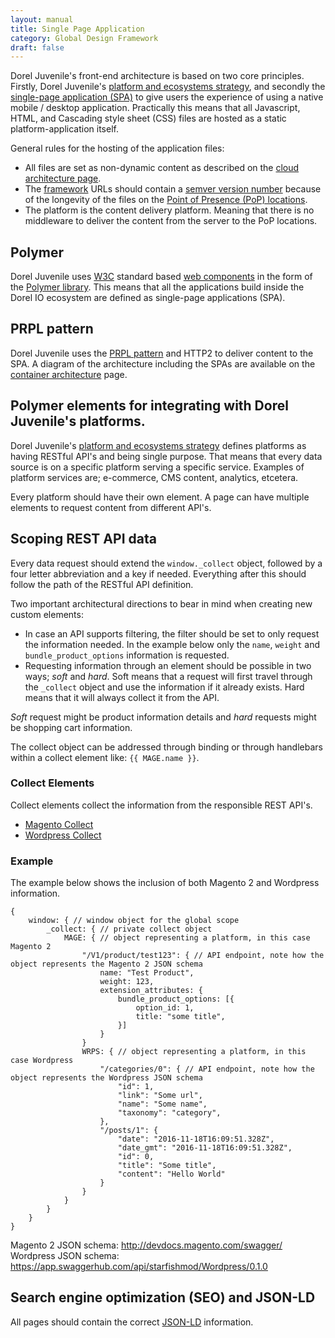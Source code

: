 ```yaml
---
layout: manual
title: Single Page Application
category: Global Design Framework
draft: false
---
```


Dorel Juvenile's front-end architecture is based on two core principles. Firstly, Dorel Juvenile's [platform and ecosystems strategy](http://www.dorel.io/service-manual/vision/platforms-and-ecosystems.html), and secondly the [single-page application (SPA)](https://en.wikipedia.org/wiki/Single-page_application) to give users the experience of using a native mobile / desktop application. Practically this means that all Javascript, HTML, and Cascading style sheet (CSS) files are hosted as a static platform-application itself.

General rules for the hosting of the application files:
- All files are set as non-dynamic content as described on the [cloud architecture page](http://www.dorel.io/service-manual/use-technology/cms-cloud-architecture.html).
- The [framework](http://www.dorel.io/service-manual/global-design-framework/atomic-design.html) URLs should contain a [semver version number](http://semver.org) because of the longevity of the files on the [Point of Presence (PoP) locations](https://peering.google.com/#/infrastructure).
- The platform is the content delivery platform. Meaning that there is no middleware to deliver the content from the server to the PoP locations.

## Polymer

Dorel Juvenile uses [W3C](https://w3.org) standard based [web components](https://en.wikipedia.org/wiki/Web_Components) in the form of the [Polymer library](https://www.polymer-project.org/). This means that all the applications build inside the Dorel IO ecosystem are defined as single-page applications (SPA).

## PRPL pattern

Dorel Juvenile uses the [PRPL pattern](https://www.polymer-project.org/1.0/toolbox/server#prpl-pattern) and HTTP2 to deliver content to the SPA. A diagram of the architecture including the SPAs are available on the [container architecture](http://www.dorel.io/service-manual/use-technology/container-architecture.html) page.

## Polymer elements for integrating with Dorel Juvenile's platforms. 

Dorel Juvenile's [platform and ecosystems strategy](http://www.dorel.io/service-manual/use-technology/container-architecture.html) defines platforms as having RESTful API's and being single purpose. That means that every data source is on a specific platform serving a specific service. Examples of platform services are; e-commerce, CMS content, analytics, etcetera.

Every platform should have their own element. A page can have multiple elements to request content from different API's.

## Scoping REST API data

Every data request should extend the `window._collect` object, followed by a four letter abbreviation and a key if needed. Everything after this should follow the path of the RESTful API definition.

Two important architectural directions to bear in mind when creating new custom elements:
- In case an API supports filtering, the filter should be set to only request the information needed. In the example below only the `name`, `weight` and `bundle_product_options` information is requested.
- Requesting information through an element should be possible in two ways; *soft* and *hard*. Soft means that a request will first travel through the `_collect` object and use the information if it already exists. Hard means that it will always collect it from the API.

_Soft_ request might be product information details and _hard_ requests might be shopping cart information.

The collect object can be addressed through binding or through handlebars within a collect element like: `{{ MAGE.name }}`.

### Collect Elements

Collect elements collect the information from the responsible REST API's.

- [Magento Collect](https://github.com/dorel/magento-collect)
- [Wordpress Collect](https://github.com/dorel/wordpress-collect)

### Example

The example below shows the inclusion of both Magento 2 and Wordpress information.

```
{
	window: { // window object for the global scope
		_collect: { // private collect object
			MAGE: { // object representing a platform, in this case Magento 2
				"/V1/product/test123": { // API endpoint, note how the object represents the Magento 2 JSON schema
					name: "Test Product",
					weight: 123,
					extension_attributes: {
						bundle_product_options: [{
							option_id: 1,
							title: "some title",
						}]
					}
				}
				WRPS: { // object representing a platform, in this case Wordpress
					"/categories/0": { // API endpoint, note how the object represents the Wordpress JSON schema
						"id": 1,
						"link": "Some url",
						"name": "Some name",
						"taxonomy": "category",
					},
					"/posts/1": {
						"date": "2016-11-18T16:09:51.328Z",
						"date_gmt": "2016-11-18T16:09:51.328Z",
						"id": 0,
						"title": "Some title",
						"content": "Hello World"
					}
				}
			}
		}
	}
}
```

Magento 2 JSON schema: http://devdocs.magento.com/swagger/
Wordpress JSON schema: https://app.swaggerhub.com/api/starfishmod/Wordpress/0.1.0

## Search engine optimization (SEO) and JSON-LD

All pages should contain the correct [JSON-LD](http://json-ld.org/) information.